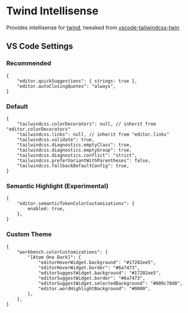# Twind Intellisense

Provides intellisense for [twind](https://github.com/tw-in-js/twind), tweaked from [vscode-tailwindcss-twin](https://github.com/lightyen/vscode-tailwindcss-twin)

## VS Code Settings

### Recommended

```json5
{
	"editor.quickSuggestions": { strings: true },
	"editor.autoClosingQuotes": "always",
}
```

### Default

```json5
{
	"tailwindcss.colorDecorators": null, // inherit from "editor.colorDecorators"
	"tailwindcss.links": null, // inherit from "editor.links"
	"tailwindcss.validate": true,
	"tailwindcss.diagnostics.emptyClass": true,
	"tailwindcss.diagnostics.emptyGroup": true,
	"tailwindcss.diagnostics.conflict": "strict",
	"tailwindcss.preferVariantWithParentheses": false,
	"tailwindcss.fallbackDefaultConfig": true,
}
```

### Semantic Highlight (Experimental)

```json5
{
	"editor.semanticTokenColorCustomizations": {
		enabled: true,
	},
}
```

### Custom Theme

```json5
{
	"workbench.colorCustomizations": {
		"[Atom One Dark]": {
			"editorHoverWidget.background": "#17202ee5",
			"editorHoverWidget.border": "#6a7473",
			"editorSuggestWidget.background": "#17202ee5",
			"editorSuggestWidget.border": "#6a7473",
			"editorSuggestWidget.selectedBackground": "#009c70d0",
			"editor.wordHighlightBackground": "#0000",
		},
	},
}
```
